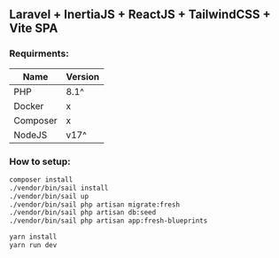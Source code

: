 ## Laravel + InertiaJS + ReactJS + TailwindCSS + Vite SPA

### Requirments:
| Name| Version |
| ------ | ------ |
| PHP | 8.1^ |
| Docker | x |
| Composer | x |
| NodeJS | v17^ |

### How to setup:
```bash
composer install
./vendor/bin/sail install
./vendor/bin/sail up
./vendor/bin/sail php artisan migrate:fresh
./vendor/bin/sail php artisan db:seed
./vendor/bin/sail php artisan app:fresh-blueprints
```

```bash
yarn install
yarn run dev
```

